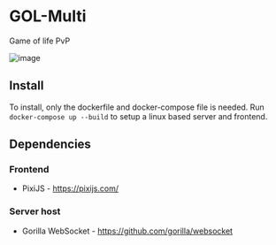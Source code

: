 # GOL-Multi
Game of life PvP

![image](https://github.com/user-attachments/assets/cfcc767d-63ff-4e8a-b07a-935e872e203d)

## Install
To install, only the dockerfile and docker-compose file is needed.
Run ```docker-compose up --build``` to setup a linux based server and frontend.

## Dependencies

### Frontend
* PixiJS - https://pixijs.com/

### Server host
* Gorilla WebSocket - https://github.com/gorilla/websocket
